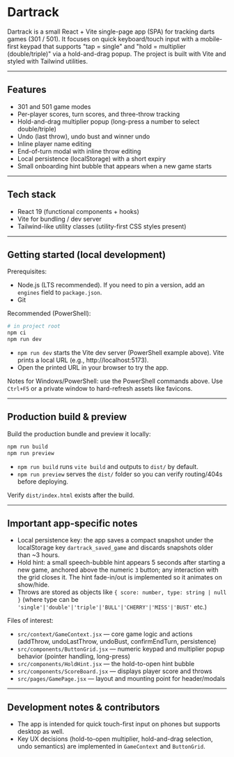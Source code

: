 # Dartrack

Dartrack is a small React + Vite single-page app (SPA) for tracking darts games (301 / 501). It focuses on quick keyboard/touch input with a mobile-first keypad that supports "tap = single" and "hold = multiplier (double/triple)" via a hold-and-drag popup. The project is built with Vite and styled with Tailwind utilities.

---

## Features

- 301 and 501 game modes
- Per-player scores, turn scores, and three-throw tracking
- Hold-and-drag multiplier popup (long-press a number to select double/triple)
- Undo (last throw), undo bust and winner undo
- Inline player name editing
- End-of-turn modal with inline throw editing
- Local persistence (localStorage) with a short expiry
- Small onboarding hint bubble that appears when a new game starts

---

## Tech stack

- React 19 (functional components + hooks)
- Vite for bundling / dev server
- Tailwind-like utility classes (utility-first CSS styles present)

---

## Getting started (local development)

Prerequisites:
- Node.js (LTS recommended). If you need to pin a version, add an `engines` field to `package.json`.
- Git

Recommended (PowerShell):

```powershell
# in project root
npm ci
npm run dev
```

- `npm run dev` starts the Vite dev server (PowerShell example above). Vite prints a local URL (e.g., http://localhost:5173).
- Open the printed URL in your browser to try the app.

Notes for Windows/PowerShell: use the PowerShell commands above. Use `Ctrl+F5` or a private window to hard-refresh assets like favicons.

---

## Production build & preview

Build the production bundle and preview it locally:

```powershell
npm run build
npm run preview
```

- `npm run build` runs `vite build` and outputs to `dist/` by default.
- `npm run preview` serves the `dist/` folder so you can verify routing/404s before deploying.

Verify `dist/index.html` exists after the build.


---

## Important app-specific notes

- Local persistence key: the app saves a compact snapshot under the localStorage key `dartrack_saved_game` and discards snapshots older than ~3 hours.
- Hold hint: a small speech-bubble hint appears 5 seconds after starting a new game, anchored above the numeric `3` button; any interaction with the grid closes it. The hint fade-in/out is implemented so it animates on show/hide.
- Throws are stored as objects like `{ score: number, type: string | null }` (where type can be `'single'|'double'|'triple'|'BULL'|'CHERRY'|'MISS'|'BUST'` etc.)

Files of interest:
- `src/context/GameContext.jsx` — core game logic and actions (addThrow, undoLastThrow, undoBust, confirmEndTurn, persistence)
- `src/components/ButtonGrid.jsx` — numeric keypad and multiplier popup behavior (pointer handling, long-press)
- `src/components/HoldHint.jsx` — the hold-to-open hint bubble
- `src/components/ScoreBoard.jsx` — displays player score and throws
- `src/pages/GamePage.jsx` — layout and mounting point for header/modals

---

## Development notes & contributors

- The app is intended for quick touch-first input on phones but supports desktop as well.
- Key UX decisions (hold-to-open multiplier, hold-and-drag selection, undo semantics) are implemented in `GameContext` and `ButtonGrid`.


